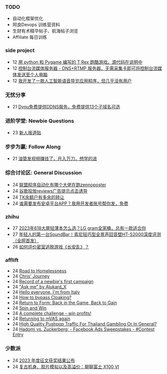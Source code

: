 ### TODO
-  自动化框架优化
-  阿良Devops 训练营资料
-  生财有术精华帖子、航海帖子浏览
-  Affiliate 每日训练

### side project
<!-- sideproject:START -->
-  12 [用 python 和 Pygame 编写的 T Rex 跑酷游戏。源代码在说明中](https://www.youtube.com/watch?v=pZySIXSelCA)
-  12 [控制台流媒体服务器 - DNS+RTMP 服务器，无需采集卡即可将控制台流媒体发送至个人电脑](https://github.com/Aioros/console-streaming-server)
-  12 [我开发了一款人工智能语音导览应用程序，但几乎没有用户](https://www.reddit.com/r/SideProject/comments/18gpp0e/ive_built_an_ai_audio_tour_app_but_have_almost_no/)<!-- sideproject:END -->


### 无忧分享
<!-- ruyo:START -->
-  21 [Dynu免费提供DDNS服务，免费提供13个子域名可选](https://51.ruyo.net/18625.html)<!-- ruyo:END -->

### 进阶学堂: Newbie Questions
<!-- advertcn1:START -->
-  23 [新人报道贴](https://www.advertcn.com/thread-114430-1-1.html)<!-- advertcn1:END -->

### 步步为赢: Follow Along
<!-- advertcn2:START -->
-  21 [油管发视频赚钱了，月入万刀，想学的进](https://www.advertcn.com/thread-114401-1-1.html)<!-- advertcn2:END -->

### 综合讨论区: General Discussion
<!-- advertcn3:START -->
-  24 [联盟程序自动化有哪个大佬在跑zennoposter](https://www.advertcn.com/thread-114438-1-1.html)
-  24 [谷歌投放reviews广告提示点击诱导](https://www.advertcn.com/thread-114437-1-1.html)
-  24 [TK余额户有多余的转让](https://www.advertcn.com/thread-114436-1-1.html)
-  24 [谁需要发布安卓平台APP？我用开发者账号帮你发，免费](https://www.advertcn.com/thread-114435-1-1.html)<!-- advertcn3:END -->


### zhihu
<!-- zhihu:START -->
-  27 [2023年618大屏轻薄本怎么选？LG gram全家桶，总有一款适合你](http://zhuanlan.zhihu.com/p/632641888?utm_campaign=rss&utm_medium=rss&utm_source=rss&utm_content=title)
-  27 [年轻人的第一台SoundBar！索尼轻巧型全景声回音壁HT-S2000深度评测（全网首发）](http://zhuanlan.zhihu.com/p/630990296?utm_campaign=rss&utm_medium=rss&utm_source=rss&utm_content=title)
-  26 [如何评价密室逃脱游戏《长安乱》？](http://www.zhihu.com/question/563950552/answer/3045961312?utm_campaign=rss&utm_medium=rss&utm_source=rss&utm_content=title)<!-- zhihu:END -->

### afflift
<!-- afflift:START -->
-  24 [Road to Homelessness](https://afflift.com/f/threads/road-to-homelessness.12858/)
-  24 [Chris&#39; Journey](https://afflift.com/f/threads/chris-journey.12859/)
-  24 [Record of a newbie&#39;s first campaign](https://afflift.com/f/threads/record-of-a-newbies-first-campaign.12826/)
-  24 [&quot;Ask me&quot; by Alukard_X](https://afflift.com/f/threads/ask-me-by-alukard_x.12857/)
-  24 [Hello everyone, I&#39;m from Italy](https://afflift.com/f/threads/hello-everyone-im-from-italy.10595/)
-  24 [How to bypass Cloaking?](https://afflift.com/f/threads/how-to-bypass-cloaking.11714/)
-  24 [Return to Form: Back in the Game, Back to Gain](https://afflift.com/f/threads/return-to-form-back-in-the-game-back-to-gain.12818/)
-  24 [Spin and Win](https://afflift.com/f/threads/spin-and-win.12812/)
-  24 [A complete challenge - win profits!](https://afflift.com/f/threads/a-complete-challenge-win-profits.12851/)
-  24 [Returning to mVAS again](https://afflift.com/f/threads/returning-to-mvas-again.12820/)
-  24 [High Quality Pushpop Traffic For Thailand Gambling Or In General?](https://afflift.com/f/threads/high-quality-pushpop-traffic-for-thailand-gambling-or-in-general.12706/)
-  24 [Hadomi vs. Zuckerberg: - Facebook Ads Sweepstakes - #Contest Entry](https://afflift.com/f/threads/hadomi-vs-zuckerberg-facebook-ads-sweepstakes-contest-entry.12846/)<!-- afflift:END -->

### 少数派
<!-- sspai:START -->
-  24 [2023 年度征文获奖结果公布](https://sspai.com/post/87503)
-  24 [复古机身、胶片模拟以及高溢价：聊聊富士 X100 VI](https://sspai.com/post/87501)<!-- sspai:END -->
